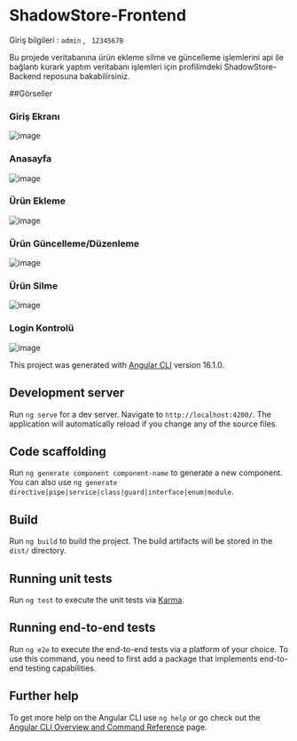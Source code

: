 # ShadowStore-Frontend
Giriş bilgileri : `admin` , ` 12345678`

Bu projede veritabanına ürün ekleme silme ve güncelleme işlemlerini api ile bağlantı kurark yaptım veritabanı işlemleri için profilimdeki ShadowStore-Backend reposuna bakabilirsiniz.

##Görseller
### Giriş Ekranı
![image](https://github.com/receperturkk/ShadowStore-Frontend/assets/104844949/d469af35-ad4d-4ff3-8b0c-76cb23807be5)
### Anasayfa
![image](https://github.com/receperturkk/ShadowStore-Frontend/assets/104844949/9886bf5d-ddd2-4a88-beb1-a0860ec33805)
### Ürün Ekleme 
![image](https://github.com/receperturkk/ShadowStore-Frontend/assets/104844949/db42a841-a2cb-49b6-baf5-0534884b7e72)
### Ürün Güncelleme/Düzenleme
![image](https://github.com/receperturkk/ShadowStore-Frontend/assets/104844949/6f8ffba3-4665-41dc-9201-3e161a7371b1)
### Ürün Silme
![image](https://github.com/receperturkk/ShadowStore-Frontend/assets/104844949/2de1825e-1676-442f-941a-5fd0f471021f)
### Login Kontrolü
![image](https://github.com/receperturkk/ShadowStore-Frontend/assets/104844949/80c589a1-2a47-4674-b53c-6e5d90f89a1d)


This project was generated with [Angular CLI](https://github.com/angular/angular-cli) version 16.1.0.

## Development server

Run `ng serve` for a dev server. Navigate to `http://localhost:4200/`. The application will automatically reload if you change any of the source files.

## Code scaffolding

Run `ng generate component component-name` to generate a new component. You can also use `ng generate directive|pipe|service|class|guard|interface|enum|module`.

## Build

Run `ng build` to build the project. The build artifacts will be stored in the `dist/` directory.

## Running unit tests

Run `ng test` to execute the unit tests via [Karma](https://karma-runner.github.io).

## Running end-to-end tests

Run `ng e2e` to execute the end-to-end tests via a platform of your choice. To use this command, you need to first add a package that implements end-to-end testing capabilities.

## Further help

To get more help on the Angular CLI use `ng help` or go check out the [Angular CLI Overview and Command Reference](https://angular.io/cli) page.
